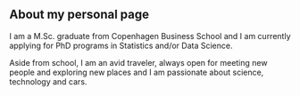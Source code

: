 About my personal page
------
I am a M.Sc. graduate from Copenhagen Business School and I am currently applying for PhD programs in Statistics and/or Data Science. 

Aside from school, I am an avid traveler, always open for meeting new people and exploring new places and I am passionate about science, technology and cars.


